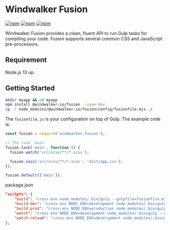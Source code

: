 # Windwalker Fusion

[![npm](https://img.shields.io/npm/l/windwalker-fusion.svg)](https://www.npmjs.com/package/windwalker-fusion)
[![npm](https://img.shields.io/npm/v/windwalker-fusion.svg)](https://www.npmjs.com/package/windwalker-fusion)
[![npm](https://img.shields.io/npm/dt/windwalker-fusion.svg)](https://www.npmjs.com/package/windwalker-fusion)

Windwalker Fusion provides a clean, fluent API to run Gulp tasks for compiling your code.
Fusion supports several common CSS and JavaScript pre-processors.

## Requirement

Node.js 13 up.

## Getting Started

```bash
mkdir myapp && cd myapp
npm install @windwalker-io/fusion --save-dev
cp -r node_modules/@windwalker-io/fusion/config/fusionfile.mjs ./
```

The `fusionfile.js` is your configuration on top of Gulp. The example code is:

```js
const fusion = require('windwalker-fusion');

// The task `main`
fusion.task('main', function () {
  fusion.watch('src/scss/**/*.scss');

  fusion.sass('src/scss/**/*.scss', 'dist/app.css');
});

fusion.default(['main']);
```

package.json

```json
"scripts": {
    "build": "cross-env node_modules/.bin/gulp --gulpfile=fusionfile.mjs",
    "build:dev": "cross-env NODE_ENV=development node_modules/.bin/gulp --gulpfile=fusionfile.mjs",
    "build:prod": "cross-env NODE_ENV=production node_modules/.bin/gulp --gulpfile=fusionfile.mjs",
    "watch": "cross-env NODE_ENV=development node_modules/.bin/gulp --watch --gulpfile=fusionfile.mjs",
    "watch:reload": "cross-env NODE_ENV=development node_modules/.bin/gulp --watch --livereload --gulpfile=fusionfile.mjs"
},
```
